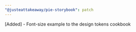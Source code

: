 ```yaml
---
"@justeattakeaway/pie-storybook": patch
---
```


[Added] - Font-size example to the design tokens cookbook
